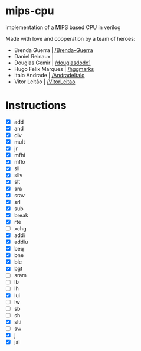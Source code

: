 # mips-cpu
implementation of a MIPS based CPU in verilog

Made with love and cooperation by a team of heroes:

- Brenda Guerra | [/Brenda-Guerra](https://github.com/Brenda-Guerra)
- Daniel Reinaux | []()
- Douglas Gemir | [/douglasdodo1](https://github.com/douglasdodo1)
- Hugo Felix Marques | [/hggmarks](https://github.com/hggmarks)
- Italo Andrade | [/AndradeItalo](https://github.com/AndradeItalo)
- Vitor Leitão | [/VitorLeitao](https://github.com/VitorLeitao)

# Instructions
- [x] add
- [x] and
- [x] div
- [x] mult
- [x] jr
- [x] mfhi
- [x] mflo
- [x] sll
- [x] sllv
- [x] slt
- [x] sra
- [x] srav
- [x] srl
- [x] sub
- [x] break
- [X] rte
- [ ] xchg
- [x] addi
- [x] addiu
- [x] beq
- [x] bne
- [x] ble
- [x] bgt
- [ ] sram
- [ ] lb
- [ ] lh
- [x] lui
- [ ] lw
- [ ] sb
- [ ] sh
- [x] slti
- [ ] sw
- [x] j
- [x] jal
